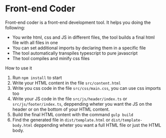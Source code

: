 # Front-end Coder

Front-end coder is a front-end development tool. It helps you doing the following:
* You write html, css and JS in different files, the tool builds a final html file with all files in one
* You can set additional imports by declaring them in a specific file
* The tool automatically transpiles typescript to pure javascript
* The tool compiles and minify css files

How to use it

1. Run `npm install` to start
2. Write your HTML content in the file `src/content.html`
3. Write you css code in the file `src/css/main.css`, you can use css imports too
4. Write your JS code in the file `src/js/header/index.ts`  or `src/js/footer/index.ts`, deppending wheter you want the JS on the header or on the bottom of your HTML content.
5. Build the final HTML content with the command `gulp build`
6. Find the generated file in `dist/template.html` or `dist/template-body.html` deppending wheter you want a full HTML file or just the HTML body.